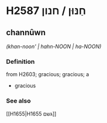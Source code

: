# H2587 חַנּוּן / חנון

## channûwn

_(khan-noon' | hahn-NOON | ha-NOON)_

### Definition

from H2603; gracious; gracious; a

- gracious

### See also

[[H1655|H1655 גשם]]
